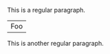 This is a regular paragraph.

<table>
	<tr>
		<td>Foo</td>
	</tr>
</table>

This is another regular paragraph.